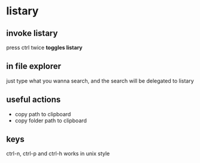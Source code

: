 # listary
## invoke listary
press ctrl twice **toggles listary**

## in file explorer
just type what you wanna search, and the search will be delegated to listary

## useful actions
- copy path to clipboard
- copy folder path to clipboard

## keys
ctrl-n, ctrl-p and ctrl-h works in unix style
